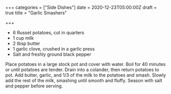 +++
categories = ["Side Dishes"]
date = 2020-12-23T05:00:00Z
draft = true
title = "Garlic Smashers"

+++
* 6 Russet potatoes, cut in quarters 
* 1 cup milk 
* 2 tbsp butter 
* 1 garlic clove, crushed in a garlic press 
* Salt and freshly ground black pepper

Place potatoes in a large stock pot and cover with water. Boil for 40 minutes or until potatoes are tender. Drain into a colander, then return potatoes to pot. Add butter, garlic, and 1/3 of the milk to the potatoes and smash. Slowly add the rest of the milk, smashing until smooth and fluffy. Season with salt and pepper before serving.
